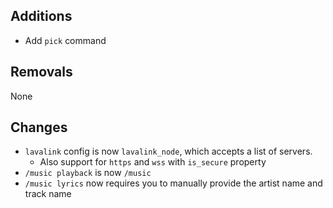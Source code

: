 ## Additions

- Add `pick` command

## Removals

None

## Changes

- `lavalink` config is now `lavalink_node`, which accepts a list of servers.
	- Also support for `https` and `wss` with `is_secure` property
- `/music playback` is now `/music`
- `/music lyrics` now requires you to manually provide the artist name and track name
